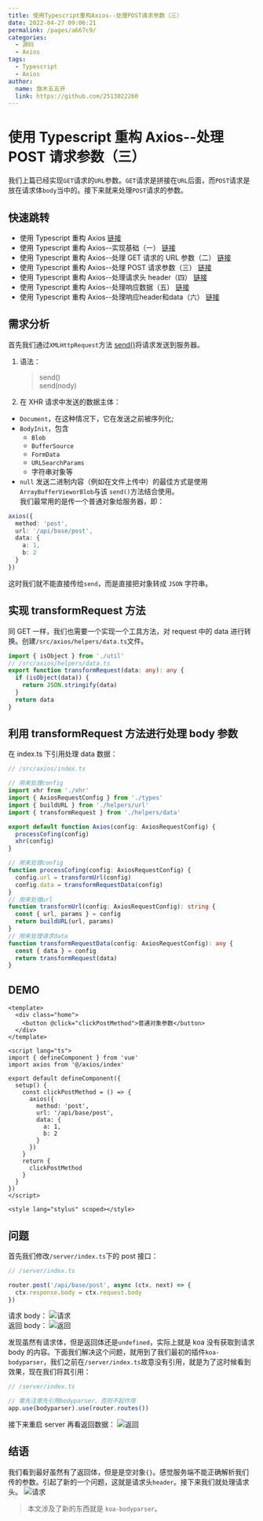 ```yaml
---
title: 使用Typescript重构Axios--处理POST请求参数（三）
date: 2022-04-27 09:06:21
permalink: /pages/a667c9/
categories:
  - 源码
  - Axios
tags:
  - Typescript
  - Axios
author:
  name: 旗木五五开
  link: https://github.com/2513022260
---
```


# 使用 Typescript 重构 Axios--处理 POST 请求参数（三）

我们上篇已经实现`GET`请求的`URL`参数。`GET`请求是拼接在`URL`后面，而`POST`请求是放在请求体`body`当中的。接下来就来处理`POST`请求的参数。

<!-- more -->

## 快速跳转

- 使用 Typescript 重构 Axios [链接](/pages/1fda4a/)
- 使用 Typescript 重构 Axios--实现基础（一） [链接](/pages/7feef0/)
- 使用 Typescript 重构 Axios--处理 GET 请求的 URL 参数（二） [链接](/pages/518c20/)
- 使用 Typescript 重构 Axios--处理 POST 请求参数（三） [链接](/pages/a667c9/)
- 使用 Typescript 重构 Axios--处理请求头 header（四） [链接](/pages/52e3b8/)
- 使用 Typescript 重构 Axios--处理响应数据（五） [链接](/pages/5e813a/)
- 使用 Typescript 重构 Axios--处理响应header和data（六） [链接](/pages/d9c670/)

## 需求分析

首先我们通过`XMLHttpRequest`方法 [send()](https://developer.mozilla.org/en-US/docs/Web/API/XMLHttpRequest/send)将请求发送到服务器。

1. 语法：
   > send()  
   >  send(nody)
2. 在 XHR 请求中发送的数据主体：

- `Document`，在这种情况下，它在发送之前被序列化;
- `BodyInit`，包含
  - `Blob`
  - `BufferSource`
  - `FormData`
  - `URLSearchParams`
  - 字符串对象等
- `null`
  发送二进制内容（例如在文件上传中）的最佳方式是使用 `ArrayBufferVieworBlob`与该 `send()`方法结合使用。  
  我们最常用的是传一个普通对象给服务器，即：

```ts
axios({
  method: 'post',
  url: '/api/base/post',
  data: {
    a: 1,
    b: 2
  }
})
```

这时我们就不能直接传给`send`，而是直接把对象转成 `JSON` 字符串。

## 实现 transformRequest 方法

同 GET 一样，我们也需要一个实现一个工具方法，对 request 中的 data 进行转换。创建`/src/axios/helpers/data.ts`文件。

```ts
import { isObject } from './util'
// /src/axios/helpers/data.ts
export function transformRequest(data: any): any {
  if (isObject(data)) {
    return JSON.stringify(data)
  }
  return data
}
```

## 利用 transformRequest 方法进行处理 body 参数

在 index.ts 下引用处理 data 数据：

```ts
// /src/axios/index.ts

// 用来处理config
import xhr from './xhr'
import { AxiosRequestConfig } from './types'
import { buildURL } from './helpers/url'
import { transformRequest } from './helpers/data'

export default function Axios(config: AxiosRequestConfig) {
  processCofing(config)
  xhr(config)
}

// 用来处理config
function processCofing(config: AxiosRequestConfig) {
  config.url = transformUrl(config)
  config.data = transformRequestData(config)
}
// 用来处理url
function transformUrl(config: AxiosRequestConfig): string {
  const { url, params } = config
  return buildURL(url, params)
}
// 用来处理请求data
function transformRequestData(config: AxiosRequestConfig): any {
  const { data } = config
  return transformRequest(data)
}
```

## DEMO

```vue
<template>
  <div class="home">
    <button @click="clickPostMethod">普通对象参数</button>
  </div>
</template>

<script lang="ts">
import { defineComponent } from 'vue'
import axios from '@/axios/index'

export default defineComponent({
  setup() {
    const clickPostMethod = () => {
      axios({
        method: 'post',
        url: '/api/base/post',
        data: {
          a: 1,
          b: 2
        }
      })
    }
    return {
      clickPostMethod
    }
  }
})
</script>

<style lang="stylus" scoped></style>
```

## 问题

首先我们修改`/server/index.ts`下的 post 接口：

```ts
// /server/index.ts

router.post('/api/base/post', async (ctx, next) => {
  ctx.response.body = ctx.request.body
})
```

请求 body：
![请求](/blog/img/source/axios-5.png)  
返回 body：
![返回](/blog/img/source/axios-6.png)

发现虽然有请求体，但是返回体还是`undefined`，实际上就是 koa 没有获取到请求 body 的内容。下面我们解决这个问题，就用到了我们最初的插件`koa-bodyparser`，我们之前在`/server/index.ts`故意没有引用，就是为了这时候看到效果，现在我们将其引用：

```ts
// /server/index.ts

// 需先注意先引用bodyparser、否则不起作用
app.use(bodyparser).use(router.routes())
```

接下来重启 server 再看返回数据：
![返回](/blog/img/source/axios-7.png)

## 结语

我们看到最好虽然有了返回体，但是是空对象`{}`。感觉服务端不能正确解析我们传的参数。引起了新的一个问题，这就是请求头`header`。接下来我们就处理请求头。
![请求](/blog/img/source/axios-8.png)

> 本文涉及了新的东西就是 `koa-bodyparser`。
